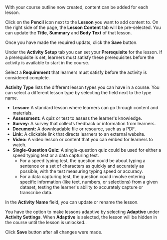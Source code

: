 With your course outline now created, content can be added for each lesson.

Click on the **Pencil** icon next to the **Lesson** you want to add content to. On the right side of the page, the **Lesson Content** tab will be pre-selected. You can update the **Title**, **Summary** and **Body Text** of that lesson. 

Once you have made the required updats, click the **Save** button.

Under the **Activity Setup** tab you can set your **Prerequisite** for the lesson. If a prerequisite is set, learners must satisfy these prerequisites before the activity is available to start in the course.

Select a **Requirement** that learners must satisfy before the activity is considered complete.

**Activity Type** lists the different lesson types you can have in a course. You can select a different lesson type by selecting the field next to the type name.
* **Lesson:** A standard lesson where learners can go through content and materials.
* **Assessment:** A quiz or test to assess the learner's knowledge.
* **Survey:** A survey that collects feedback or information from learners.
* **Document:** A downloadable file or resource, such as a PDF.
* **Link:** A clickable link that directs learners to an external website.
* **Video:** A video lesson or content that you can embed for learners to watch.
* **Single-Question Quiz:** A single-question quiz could be used for either a speed typing test or a data capturing test.
	* For a speed typing test, the question could be about typing a sentence or a set of characters as quickly and accurately as possible, with the test measuring typing speed or accuracy.
	* For a data capturing test, the question could involve entering specific information (like text, numbers, or selections) from a given dataset, testing the learner's ability to accurately capture or transcribe data.

In the **Activity Name** field, you can update or rename the lesson.

You have the option to make lessons adaptive by selecting **Adaptive** under **Activity Settings**. When **Adaptive** is selected, the lesson will be hidden in the course until the lesson is unlocked..

Click **Save** button after all changes were made.